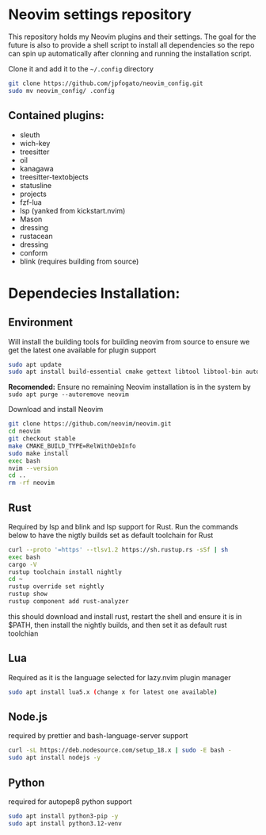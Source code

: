 # Neovim settings repository

This repository holds my Neovim plugins and their settings. 
The goal for the future is also to provide a shell script to install all dependencies so the repo can spin up automatically after clonning and running the installation script.

Clone it and add it to the `~/.config` directory

```bash
git clone https://github.com/jpfogato/neovim_config.git
sudo mv neovim_config/ .config
```

## Contained plugins:

- sleuth
- wich-key
- treesitter
- oil
- kanagawa
- treesitter-textobjects
- statusline
- projects
- fzf-lua
- lsp (yanked from kickstart.nvim)
- Mason
- dressing
- rustacean
- dressing
- conform
- blink (requires building from source)

# Dependecies Installation:

## Environment
Will install the building tools for building neovim from source to ensure we get the latest one available for plugin support

```bash
sudo apt update
sudo apt install build-essential cmake gettext libtool libtool-bin autoconf automake pkg-config unzip git
```
**Recomended:** Ensure no remaining Neovim installation is in the system by `sudo apt purge --autoremove neovim`

Download and install Neovim

```bash
git clone https://github.com/neovim/neovim.git
cd neovim
git checkout stable
make CMAKE_BUILD_TYPE=RelWithDebInfo
sudo make install
exec bash
nvim --version
cd ..
rm -rf neovim
```

## Rust
Required by lsp and blink and lsp support for Rust.
Run the commands below to have the nigtly builds set as default toolchain for Rust

```bash
curl --proto '=https' --tlsv1.2 https://sh.rustup.rs -sSf | sh
exec bash
cargo -V
rustup toolchain install nightly
cd ~
rustup override set nightly
rustup show
rustup component add rust-analyzer
```

this should download and install rust, restart the shell and ensure it is in $PATH, then install the nightly builds, and then set it as default rust toolchian

## Lua
Required as it is the language selected for lazy.nvim plugin manager
```bash
sudo apt install lua5.x (change x for latest one available)
```

## Node.js
required by prettier and bash-language-server support

```bash
curl -sL https://deb.nodesource.com/setup_18.x | sudo -E bash -
sudo apt install nodejs -y
```

## Python
required for autopep8 python support

```bash
sudo apt install python3-pip -y
sudo apt install python3.12-venv
```
